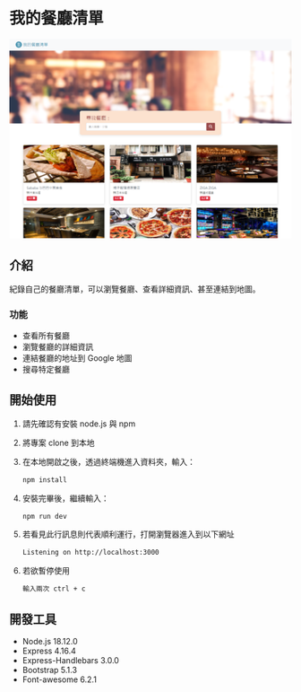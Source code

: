# 我的餐廳清單

![1667739353088](https://github.com/tsouhare/2-3A1/blob/main/public/screenshot-A1.png?raw=true)

## 介紹

紀錄自己的餐廳清單，可以瀏覽餐廳、查看詳細資訊、甚至連結到地圖。

### 功能

- 查看所有餐廳
- 瀏覽餐廳的詳細資訊
- 連結餐廳的地址到 Google 地圖
- 搜尋特定餐廳

## 開始使用

1. 請先確認有安裝 node.js 與 npm
2. 將專案 clone 到本地
3. 在本地開啟之後，透過終端機進入資料夾，輸入：

   ```bash
   npm install
   ```

4. 安裝完畢後，繼續輸入：

   ```bash
   npm run dev
   ```

5. 若看見此行訊息則代表順利運行，打開瀏覽器進入到以下網址

   ```bash
   Listening on http://localhost:3000
   ```

6. 若欲暫停使用

   ```bash
   輸入兩次 ctrl + c
   ```

## 開發工具
- Node.js 18.12.0
- Express 4.16.4
- Express-Handlebars 3.0.0
- Bootstrap 5.1.3
- Font-awesome 6.2.1